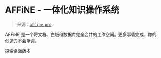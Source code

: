 <!--yml

分类：未分类

日期：2024 年 05 月 27 日 14:56:54

-->

# AFFiNE - 一体化知识操作系统

> 来源：[`affine.pro`](https://affine.pro)

AFFiNE 是一个将文档、白板和数据库完全合并的工作空间。更多事情完成，你的创造力不会单调。

[](https://app.affine.pro)

探索桌面版本
